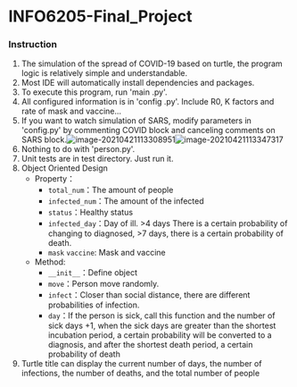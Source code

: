 # INFO6205-Final_Project
### Instruction

1. The simulation of the spread of COVID-19 based on turtle, the program logic is relatively simple and understandable.
2. Most IDE will automatically install dependencies and packages.
3. To execute this program, run 'main .py'.
4. All configured information is in 'config .py'. Include R0, K factors and rate of mask and vaccine...
5. If you want to watch simulation of SARS, modify parameters in 'config.py' by commenting COVID block and canceling comments on SARS block.![image-20210421113308951](https://tva1.sinaimg.cn/large/008i3skNly1gprsdtxgynj316u0u00zi.jpg)![image-20210421113347317](https://tva1.sinaimg.cn/large/008i3skNly1gprsegdi9tj31ix0u078w.jpg)
6. Nothing to do with 'person.py'.
7. Unit tests are in test directory. Just run it.
8. Object Oriented Design
   - Property：
     - `total_num`：The amount of people
     - `infected_num`：The amount of the infected
     - `status`：Healthy status
     -  `infected_day`：Day of ill. >4 days There is a certain probability of changing to diagnosed, >7 days, there is a certain probability of death.
     -  `mask` `vaccine`: Mask and vaccine
   - Method:
     - `__init__`：Define object
     - `move`：Person move randomly.
     - `infect`：Closer than social distance, there are different probabilities of infection.
     - `day`：If the person is sick, call this function and the number of sick days +1, when the sick days are greater than the shortest incubation period, a certain probability will be converted to a diagnosis, and after the shortest death period, a certain probability of death
9. Turtle title can display the current number of days, the number of infections, the number of deaths, and the total number of people
